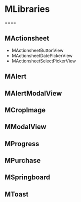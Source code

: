 # MLibraries
====
## MActionsheet
- MActionsheetButtonView
- MActionsheetDatePickerView
- MActionsheetSelectPickerView
## MAlert
## MAlertModalView
## MCropImage
## MModalView
## MProgress
## MPurchase
## MSpringboard
## MToast
